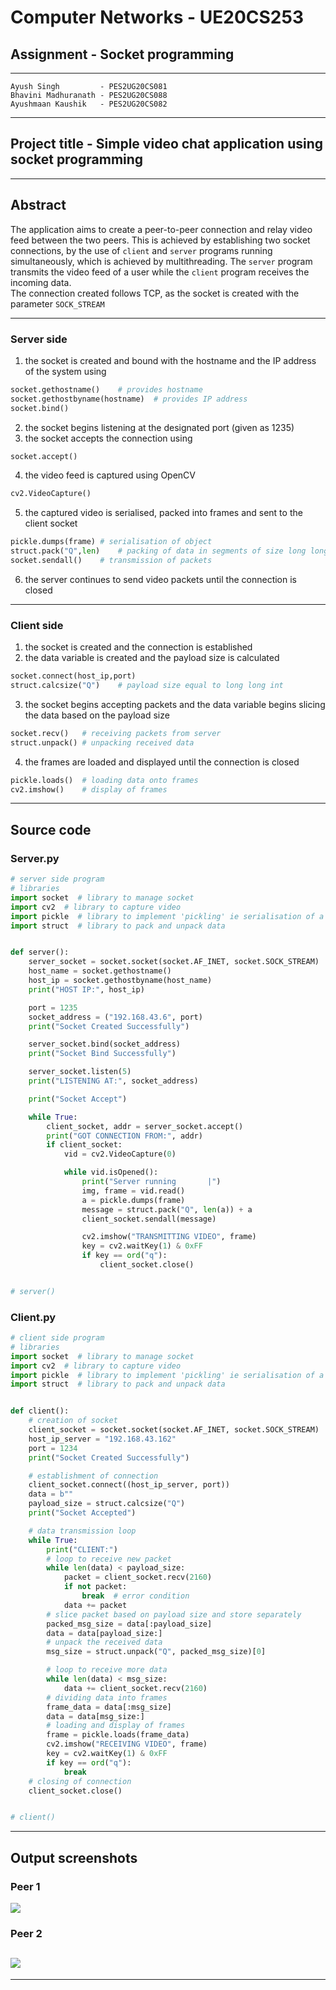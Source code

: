 # **Computer Networks - UE20CS253**

## Assignment - Socket programming

---

    Ayush Singh         - PES2UG20CS081
    Bhavini Madhuranath - PES2UG20CS088
    Ayushmaan Kaushik   - PES2UG20CS082

---

## **Project title - Simple video chat application using socket programming**

---

## Abstract

The application aims to create a peer-to-peer connection and relay video feed between the two peers.
This is achieved by establishing two socket connections, by the use of `client` and `server` programs running simultaneously, which is achieved by multithreading. The `server` program transmits the video feed of a user while the `client` program receives the incoming data.  
The connection created follows TCP, as the socket is created with the parameter `SOCK_STREAM`

---

### Server side

1. the socket is created and bound with the hostname and the IP address of the system using

```py
socket.gethostname()	# provides hostname
socket.gethostbyname(hostname)	# provides IP address
socket.bind()
```

2. the socket begins listening at the designated port (given as 1235)
3. the socket accepts the connection using

```py
socket.accept()
```

4. the video feed is captured using OpenCV

```py
cv2.VideoCapture()
```

5. the captured video is serialised, packed into frames and sent to the client socket

```py
pickle.dumps(frame)	# serialisation of object
struct.pack("Q",len)	# packing of data in segments of size long long int
socket.sendall()	# transmission of packets
```

6. the server continues to send video packets until the connection is closed

---

### Client side

1. the socket is created and the connection is established
2. the data variable is created and the payload size is calculated

```py
socket.connect(host_ip,port)
struct.calcsize("Q") 	# payload size equal to long long int
```

3. the socket begins accepting packets and the data variable begins slicing the data based on the payload size

```py
socket.recv()	# receiving packets from server
struct.unpack() # unpacking received data
```

4. the frames are loaded and displayed until the connection is closed

```py
pickle.loads()	# loading data onto frames
cv2.imshow()	# display of frames
```

---

## Source code

### Server.py

```py
# server side program
# libraries
import socket  # library to manage socket
import cv2  # library to capture video
import pickle  # library to implement 'pickling' ie serialisation of a python object
import struct  # library to pack and unpack data


def server():
    server_socket = socket.socket(socket.AF_INET, socket.SOCK_STREAM)
    host_name = socket.gethostname()
    host_ip = socket.gethostbyname(host_name)
    print("HOST IP:", host_ip)

    port = 1235
    socket_address = ("192.168.43.6", port)
    print("Socket Created Successfully")

    server_socket.bind(socket_address)
    print("Socket Bind Successfully")

    server_socket.listen(5)
    print("LISTENING AT:", socket_address)

    print("Socket Accept")

    while True:
        client_socket, addr = server_socket.accept()
        print("GOT CONNECTION FROM:", addr)
        if client_socket:
            vid = cv2.VideoCapture(0)

            while vid.isOpened():
                print("Server running       |")
                img, frame = vid.read()
                a = pickle.dumps(frame)
                message = struct.pack("Q", len(a)) + a
                client_socket.sendall(message)

                cv2.imshow("TRANSMITTING VIDEO", frame)
                key = cv2.waitKey(1) & 0xFF
                if key == ord("q"):
                    client_socket.close()


# server()
```

### Client.py

```py
# client side program
# libraries
import socket  # library to manage socket
import cv2  # library to capture video
import pickle  # library to implement 'pickling' ie serialisation of a python object
import struct  # library to pack and unpack data


def client():
    # creation of socket
    client_socket = socket.socket(socket.AF_INET, socket.SOCK_STREAM)
    host_ip_server = "192.168.43.162"
    port = 1234
    print("Socket Created Successfully")

    # establishment of connection
    client_socket.connect((host_ip_server, port))
    data = b""
    payload_size = struct.calcsize("Q")
    print("Socket Accepted")

    # data transmission loop
    while True:
        print("CLIENT:")
        # loop to receive new packet
        while len(data) < payload_size:
            packet = client_socket.recv(2160)
            if not packet:
                break  # error condition
            data += packet
        # slice packet based on payload size and store separately
        packed_msg_size = data[:payload_size]
        data = data[payload_size:]
        # unpack the received data
        msg_size = struct.unpack("Q", packed_msg_size)[0]

        # loop to receive more data
        while len(data) < msg_size:
            data += client_socket.recv(2160)
        # dividing data into frames
        frame_data = data[:msg_size]
        data = data[msg_size:]
        # loading and display of frames
        frame = pickle.loads(frame_data)
        cv2.imshow("RECEIVING VIDEO", frame)
        key = cv2.waitKey(1) & 0xFF
        if key == ord("q"):
            break
    # closing of connection
    client_socket.close()


# client()


```

---

## Output screenshots

### Peer 1

![](./ss1.png)

### Peer 2

![](./ss2.png)
---
---